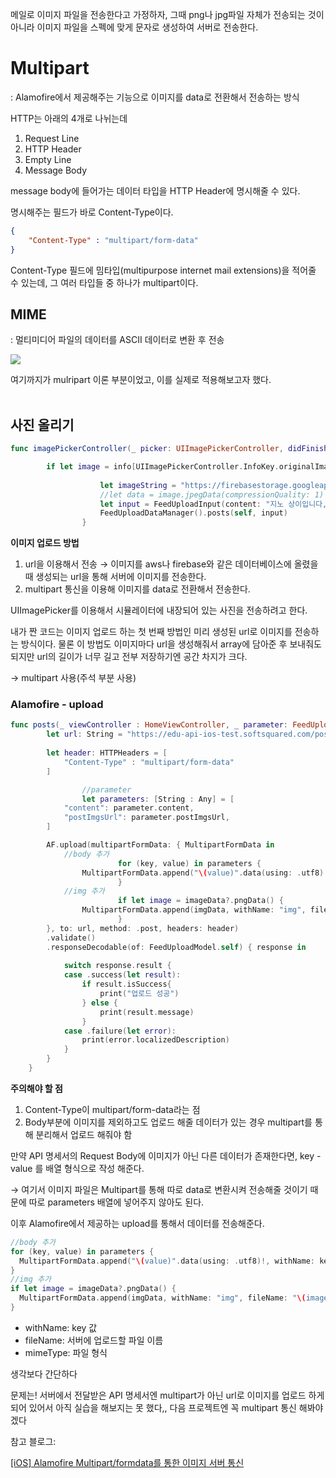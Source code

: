 
메일로 이미지 파일을 전송한다고 가정하자, 그때 png나 jpg파일 자체가 전송되는 것이 아니라 이미지 파일을 스펙에 맞게 문자로 생성하여 서버로 전송한다.
<br>

# Multipart

: Alamofire에서 제공해주는 기능으로 이미지를 data로 전환해서 전송하는 방식

HTTP는 아래의 4개로 나뉘는데

1. Request Line
2. HTTP Header
3. Empty Line
4. Message Body

message body에 들어가는 데이터 타입을 HTTP Header에 명시해줄 수 있다.

명시해주는 필드가 바로 Content-Type이다.

```json
{
    "Content-Type" : "multipart/form-data"
}
```

Content-Type 필드에 밈타입(multipurpose internet mail extensions)을 적어줄 수 있는데, 그 여러 타입들 중 하나가 multipart이다.

## MIME

: 멀티미디어 파일의 데이터를 ASCII 데이터로 변환 후 전송

![](https://velog.velcdn.com/images/enchantee/post/8796e17f-b6ef-4790-b70f-7bec8b25dc19/image.png)

여기까지가 mulripart 이론 부분이었고, 이를 실제로 적용해보고자 했다.
<br>
<br>
## 사진 올리기

```swift
func imagePickerController(_ picker: UIImagePickerController, didFinishPickingMediaWithInfo info: [UIImagePickerController.InfoKey : Any]) {

        if let image = info[UIImagePickerController.InfoKey.originalImage] as? UIImage{
                    
                    let imageString = "https://firebasestorage.googleapis.com/v0/b/catstargram-d7fbf.appspot.com/o/Cat1?alt=media&token=e92d1af6-ceb3-4a0c-9ba9-acd5cf534a42"
                    //let data = image.jpegData(compressionQuality: 1)    
                    let input = FeedUploadInput(content: "지노 상이입니다, 귀엽지 않나요?", postImgsUrl: [imageString])
                    FeedUploadDataManager().posts(self, input)
                }
```

**이미지 업로드 방법**

1. url을 이용해서 전송
→ 이미지를 aws나 firebase와 같은 데이터베이스에 올렸을 때 생성되는 url을 통해 서버에 이미지를 전송한다.
2. multipart 통신을 이용해 이미지를 data로 전환해서 전송한다.

UIImagePicker를 이용해서 시뮬레이터에 내장되어 있는 사진을 전송하려고 한다.

내가 짠 코드는 이미지 업로드 하는 첫 번째 방법인 미리 생성된 url로 이미지를 전송하는 방식이다. 
물론 이 방법도 이미지마다 url을 생성해줘서 array에 담아준 후 보내줘도 되지만 url의 길이가 너무 길고 전부 저장하기엔 공간 차지가 크다.

→ multipart 사용(주석 부분 사용)
<br>

### Alamofire - upload

```swift
func posts(_ viewController : HomeViewController, _ parameter: FeedUploadInput, _ imgData: UIImage?) {
        let url: String = "https://edu-api-ios-test.softsquared.com/posts"
        
        let header: HTTPHeaders = [
            "Content-Type" : "multipart/form-data"
        ]

                //parameter
                let parameters: [String : Any] = [
            "content": parameter.content,
            "postImgsUrl": parameter.postImgsUrl,
        ]

        AF.upload(multipartFormData: { MultipartFormData in
            //body 추가
                        for (key, value) in parameters {
                MultipartFormData.append("\(value)".data(using: .utf8)!, withName: key)
                        }
            //img 추가
                        if let image = imageData?.pngData() {
                MultipartFormData.append(imgData, withName: "img", fileName: "\(userName).jpg", mimeType: "image/jpg")
                        }
        }, to: url, method: .post, headers: header)
        .validate()
        .responseDecodable(of: FeedUploadModel.self) { response in
            
            switch response.result {
            case .success(let result):
                if result.isSuccess{
                    print("업로드 성공")
                } else {
                    print(result.message)
                }
            case .failure(let error):
                print(error.localizedDescription)
            }
        }
    }
```

**주의해야 할 점**

1. Content-Type이 multipart/form-data라는 점
2. Body부분에 이미지를 제외하고도 업로드 해줄 데이터가 있는 경우 multipart를 통해 분리해서 업로드 해줘야 함

만약 API 명세서의 Request Body에 이미지가 아닌 다른 데이터가 존재한다면, key - value 를 배열 형식으로 작성 해준다.

→ 여기서 이미지 파일은 Multipart를 통해 따로 data로 변환시켜 전송해줄 것이기 때문에 따로 parameters 배열에 넣어주지 않아도 된다.

이후 Alamofire에서 제공하는 upload를 통해서 데이터를 전송해준다.

```swift
//body 추가
for (key, value) in parameters {
  MultipartFormData.append("\(value)".data(using: .utf8)!, withName: key)
}
//img 추가
if let image = imageData?.pngData() {
  MultipartFormData.append(imgData, withName: "img", fileName: "\(image).jpg", mimeType: "image/jpg")
}
```

- withName: key 값
- fileName: 서버에 업로드할 파일 이름
- mimeType: 파일 형식

생각보다 간단하다

문제는! 서버에서 전달받은 API 명세서엔 multipart가 아닌 url로 이미지를 업로드 하게 되어 있어서 아직 실습을 해보지는 못 했다,,
다음 프로젝트엔 꼭 multipart 통신 해봐야겠다

참고 블로그: 

[[iOS] Alamofire Multipart/formdata를 통한 이미지 서버 통신](https://roniruny.tistory.com/148)

